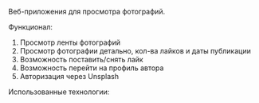 Веб-приложения для просмотра фотографий.

Функционал:
1) Просмотр ленты фотографий
2) Просмотр фотографии детально, кол-ва лайков и даты публикации
3) Возможность поставить/снять лайк
4) Возможность перейти на профиль автора
5) Авторизация через Unsplash

Использованные технологии:
